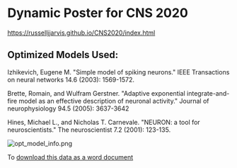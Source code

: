 # Dynamic Poster for CNS 2020

https://russelljjarvis.github.io/CNS2020/index.html
 
## Optimized Models Used:

Izhikevich, Eugene M. "Simple model of spiking neurons." IEEE Transactions on neural networks 14.6 (2003): 1569-1572.


Brette, Romain, and Wulfram Gerstner. "Adaptive exponential integrate-and-fire model as an effective description of neuronal activity." Journal of neurophysiology 94.5 (2005): 3637-3642


Hines, Michael L., and Nicholas T. Carnevale. "NEURON: a tool for neuroscientists." The neuroscientist 7.2 (2001): 123-135.

![opt_model_info.png](opt_model_info.png)


To [download this data as a word document](https://github.com/russelljjarvis/CNS2020/raw/gh-pages/Images/Models_info.docx
)


 
